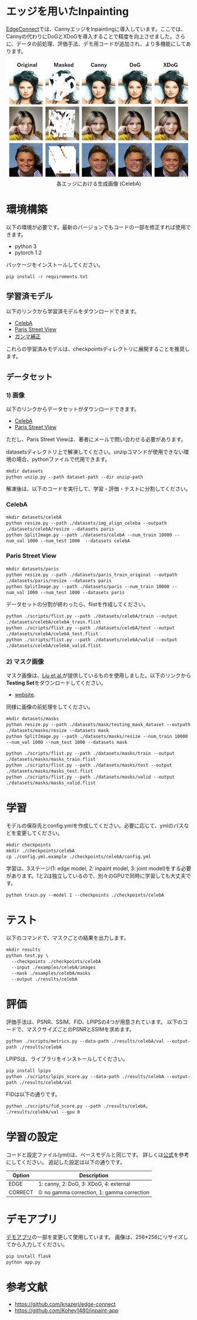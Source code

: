 # エッジを用いたInpainting
[EdgeConnect](https://github.com/knazeri/edge-connect)では、CannyエッジをInpaintingに導入しています。ここでは、Cannyの代わりにDoGとXDoGを導入することで精度を向上させました。さらに、データの前処理、評価手法、デモ用コードが追加され、より多機能にしてあります。

<p align='center'>  
  <img src='overview.png'/> <br>
  各エッジにおける生成画像 (CelebA)
</p>

# 環境構築
以下の環境が必要です。最新のバージョンでもコードの一部を修正すれば使用できます。
* python 3
* pytorch 1.2

パッケージをインストールしてください。
```
pip install -r requirements.txt
```

## 学習済モデル
以下のリンクから学習済モデルをダウンロードできます。
* [CelebA](https://drive.google.com/drive/folders/1yJDq7rMEaRu9azCyTUO6h_OMSGVvqJWz?usp=sharing)
* [Paris Street View](https://drive.google.com/drive/folders/1GI8euk0mk-4tGPW7OYLO7CS46PY4BHGf?usp=sharing)
* [ガンマ補正](https://drive.google.com/drive/folders/1qcZ5DRLhB7cOnO4-KTWawoBuNQdTeCds?usp=sharing)

これらの学習済みモデルは、checkpointsディレクトリに展開することを推奨します。

## データセット
### 1) 画像
以下のリンクからデータセットがダウンロードできます。
* [CelebA](http://mmlab.ie.cuhk.edu.hk/projects/CelebA.html) 
* [Paris Street View](https://github.com/pathak22/context-encoder)

ただし、Paris Street Viewは、著者にメールで問い合わせる必要があります。

datasetsディレクトリ上で解凍してください。unzipコマンドが使用できない環境の場合、pythonファイルで代用できます。
```
mkdir datasets
python unzip.py --path dataset-path --dir unzip-path
```
解凍後は、以下のコードを実行して、学習・評価・テストに分割してください。
### CelebA
```
mkdir datasets/celebA
python resize.py --path ./datasets/img_align_celeba --outpath ./datasets/celebA/resize --datasets paris
python SplitImage.py --path ./datasets/celebA --num_train 10000 --num_val 1000 --num_test 1000  --datasets celebA
```
### Paris Street View
```
mkdir datasets/paris
python resize.py --path ./datasets/paris_train_original --outpath ./datasets/paris/resize --datasets paris
python SplitImage.py --path ./datasets/paris --num_train 10000 --num_val 1000 --num_test 1000 --datasets paris
```

データセットの分割が終わったら、flistを作成してください。
```
python ./scripts/flist.py --path ./datasets/celebA/train --output ./datasets/celebA/celebA_train.flist
python ./scripts/flist.py --path ./datasets/celebA/test --output ./datasets/celebA/celebA_test.flist
python ./scripts/flist.py --path ./datasets/celebA/valid --output ./datasets/celebA/celebA_valid.flist
```

### 2) マスク画像
マスク画像は、[Liu et al.](https://arxiv.org/abs/1804.07723)が提供しているものを使用しました。以下のリンクから**Testing Set**をダウンロードしてください。
* [website](https://nv-adlr.github.io/publication/partialconv-inpainting).

同様に画像の前処理をしてください。
```
mkdir datasets/masks
python resize.py --path ./datasets/mask/testing_mask_dataset --outpath ./datasets/masks/resize --datasets mask
python SplitImage.py --path ./datasets/masks/resize --num_train 10000 --num_val 1000 --num_test 1000 --datasets mask
```
```
python ./scripts/flist.py --path ./datasets/masks/train --output ./datasets/masks/masks_train.flist
python ./scripts/flist.py --path ./datasets/masks/test --output ./datasets/masks/masks_test.flist
python ./scripts/flist.py --path ./datasets/masks/valid --output ./datasets/masks/masks_valid.flist
```

# 学習
モデルの保存先とconfig.ymlを作成してください。必要に応じて、ymlのパスなどを変更してください。
```
mkdir checkpoints
mkdir ./checkpoints/celebA
cp ./config.yml.example ./checkpoints/celebA/config.yml
```

学習は、3ステージ(1: edge model, 2: inpaint model, 3: joint model)をする必要があります。1と2は独立しているので、別々のGPUで同時に学習しても大丈夫です。
```
python train.py --model 1 --checkpoints ./checkpoints/celebA
```

# テスト
以下のコマンドで、マスクごとの結果を出力します。
```
mkdir results
python test.py \
  --checkpoints ./checkpoints/celebA
  --input ./examples/celebA/images 
  --mask ./examples/celebA/masks
  --output ./results/celebA
```

# 評価
評価手法は、PSNR、SSIM、FID、LPIPSの4つが用意されています。
以下のコードで、マスクサイズごとのPSNRとSSIMを求めます。
```
python ./scripts/metrics.py --data-path ./results/celebA/val --output-path ./results/celebA
```
LPIPSは、ライブラリをインストールしてください。
```
pip install lpips
python ./scripts/lpips_score.py --data-path ./results/celebA --output-path ./results/celebA/val
```
FIDは以下の通りです。
```
python ./scripts/fid_score.py --path ./results/celebA, ./results/celebA/val --gpu 0
```

# 学習の設定
コードと設定ファイル(yml)は、ベースモデルと同じです。
詳しくは[公式](https://github.com/knazeri/edge-connect)を参考にしてください。
追記した設定は以下の通りです。

Option          | Description
----------------| -----------
EDGE            | 1: canny, 2: DoG, 3: XDoG, 4: external
CORRECT         | 0: no gamma correction, 1: gamma correction

# デモアプリ
[デモアプリ](https://github.com/Kohey1480/inpaint-app)の一部を変更して使用しています。
画像は、256*256にリサイズしてから入力してください。
```
pip install flask
python app.py
```


# 参考文献
* https://github.com/knazeri/edge-connect
* https://github.com/Kohey1480/inpaint-app
